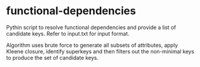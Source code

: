 # functional-dependencies
Pythin script to resolve functional dependencies and provide a list of candidate keys.
Refer to input.txt for input format.

Algorithm uses brute force to generate all subsets of attributes, apply Kleene closure, identify superkeys and then filters out the non-minimal keys to produce the set of candidate keys.
